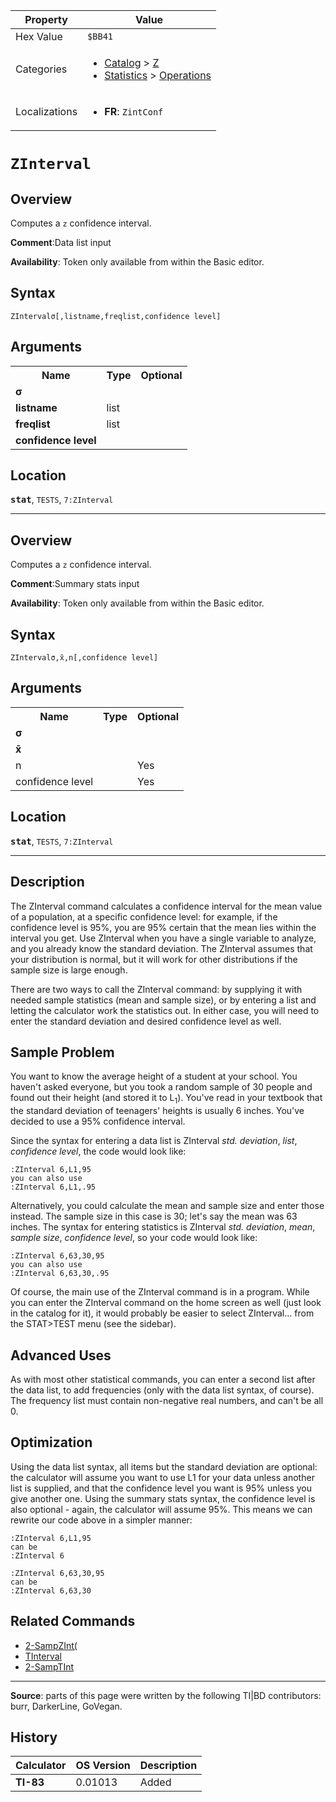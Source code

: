 | Property      | Value |
|---------------|-------|
| Hex Value     | `$BB41`|
| Categories    | <ul><li>[Catalog](<../categories/Catalog.md>) > [Z](<../categories/Catalog.md#Z>)</li><li>[Statistics](<../categories/Statistics.md>) > [Operations](<../categories/Statistics.md#Operations>)</li></ul> |
| Localizations | <ul><li><b>FR</b>: `ZintConf `</li></ul> |

# `ZInterval `

## Overview
Computes a `z` confidence interval.

<b>Comment</b>:Data list input

<b>Availability</b>: Token only available from within the Basic editor.

## Syntax
`ZIntervalσ[,listname,freqlist,confidence level]`

## Arguments
<table>
<tr><th>Name</th><th>Type</th><th>Optional</th></tr>

<tr><td><b>σ</b></td><td></td><td></td></tr>

<tr><td><b>listname</b></td><td>list</td><td></td></tr>

<tr><td><b>freqlist</b></td><td>list</td><td></td></tr>

<tr><td><b>confidence level</b></td><td></td><td></td></tr>

</table>

## Location
<tt><kbd><b>stat</b></kbd></tt>, `TESTS`, `7:ZInterval`
<hr>

## Overview
Computes a `z` confidence interval.

<b>Comment</b>:Summary stats input

<b>Availability</b>: Token only available from within the Basic editor.

## Syntax
`ZIntervalσ,x̄,n[,confidence level]`

## Arguments
<table>
<tr><th>Name</th><th>Type</th><th>Optional</th></tr>

<tr><td><b>σ</b></td><td></td><td></td></tr>

<tr><td><b>x̄</b></td><td></td><td></td></tr>

<tr><td>n</td><td></td><td>Yes</td></tr>

<tr><td>confidence level</td><td></td><td>Yes</td></tr>

</table>

## Location
<tt><kbd><b>stat</b></kbd></tt>, `TESTS`, `7:ZInterval`
<hr>

## Description

The ZInterval command calculates a confidence interval for the mean value of a population, at a specific confidence level: for example, if the confidence level is 95%, you are 95% certain that the mean lies within the interval you get. Use ZInterval when you have a single variable to analyze, and you already know the standard deviation. The ZInterval assumes that your distribution is normal, but it will work for other distributions if the sample size is large enough.

There are two ways to call the ZInterval command: by supplying it with needed sample statistics (mean and sample size), or by entering a list and letting the calculator work the statistics out. In either case, you will need to enter the standard deviation and desired confidence level as well.

## Sample Problem

You want to know the average height of a student at your school. You haven't asked everyone, but you took a random sample of 30 people and found out their height (and stored it to L<sub>1</sub>). You've read in your textbook that the standard deviation of teenagers' heights is usually 6 inches. You've decided to use a 95% confidence interval.

Since the syntax for entering a data list is ZInterval _std. deviation_, _list_, _confidence level_, the code would look like:

```ti-basic
:ZInterval 6,L1,95
you can also use
:ZInterval 6,L1,.95
```

Alternatively, you could calculate the mean and sample size and enter those instead. The sample size in this case is 30; let's say the mean was 63 inches. The syntax for entering statistics is ZInterval _std. deviation_, _mean_, _sample size_, _confidence level_, so your code would look like:

```ti-basic
:ZInterval 6,63,30,95
you can also use
:ZInterval 6,63,30,.95
```

Of course, the main use of the ZInterval command is in a program. While you can enter the ZInterval command on the home screen as well (just look in the catalog for it), it would probably be easier to select ZInterval… from the STAT>TEST menu (see the sidebar).

## Advanced Uses

As with most other statistical commands, you can enter a second list after the data list, to add frequencies (only with the data list syntax, of course). The frequency list must contain non-negative real numbers, and can't be all 0.

## Optimization

Using the data list syntax, all items but the standard deviation are optional: the calculator will assume you want to use L1 for your data unless another list is supplied, and that the confidence level you want is 95% unless you give another one. Using the summary stats syntax, the confidence level is also optional - again, the calculator will assume 95%. This means we can rewrite our code above in a simpler manner:

```ti-basic
:ZInterval 6,L1,95
can be
:ZInterval 6
```

```ti-basic
:ZInterval 6,63,30,95
can be
:ZInterval 6,63,30
```

## Related Commands

*   [2-SampZInt(](2-SampZInt\(.md)
*   [TInterval](TInterval.md)
*   [2-SampTInt](2-SampTInt.md)

* * *

**Source**: parts of this page were written by the following TI|BD contributors: burr, DarkerLine, GoVegan.

## History
| Calculator | OS Version | Description |
|------------|------------|-------------|
| <b>TI-83</b> | 0.01013 | Added |


